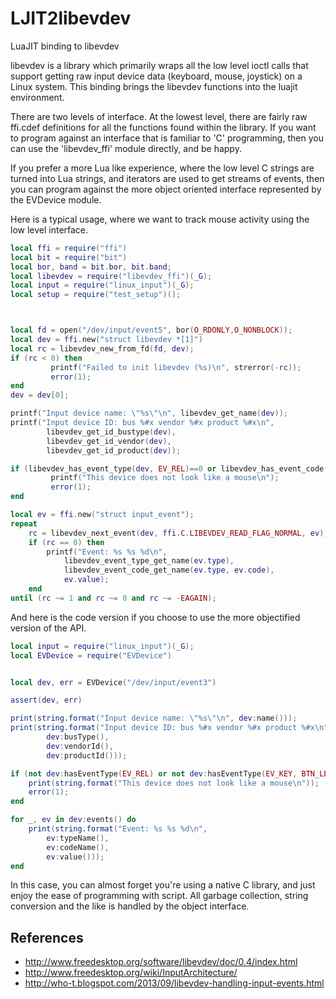 # LJIT2libevdev
LuaJIT binding to libevdev

libevdev is a library which primarily wraps all the low level ioctl calls that
support getting raw input device data (keyboard, mouse, joystick) on a Linux system.
This binding brings the libevdev functions into the luajit environment.

There are two levels of interface.  At the lowest level, there are fairly raw ffi.cdef
definitions for all the functions found within the library.  If you want to program 
against an interface that is familiar to 'C' programming, then you can use the 'libevdev_ffi'
module directly, and be happy.

If you prefer a more Lua like experience, where the low level C strings are turned into
Lua strings, and iterators are used to get streams of events, then you can program against
the more object oriented interface represented by the EVDevice module.

Here is a typical usage, where we want to track mouse activity using the low level interface.

```lua
local ffi = require("ffi")
local bit = require("bit")
local bor, band = bit.bor, bit.band;
local libevdev = require("libevdev_ffi")(_G);
local input = require("linux_input")(_G);
local setup = require("test_setup")();



local fd = open("/dev/input/event5", bor(O_RDONLY,O_NONBLOCK));
local dev = ffi.new("struct libevdev *[1]")
local rc = libevdev_new_from_fd(fd, dev);
if (rc < 0) then
         printf("Failed to init libevdev (%s)\n", strerror(-rc));
         error(1);
end
dev = dev[0];

printf("Input device name: \"%s\"\n", libevdev_get_name(dev));
printf("Input device ID: bus %#x vendor %#x product %#x\n",
        libevdev_get_id_bustype(dev),
        libevdev_get_id_vendor(dev),
        libevdev_get_id_product(dev));

if (libevdev_has_event_type(dev, EV_REL)==0 or libevdev_has_event_code(dev, EV_KEY, BTN_LEFT)==0) then
         printf("This device does not look like a mouse\n");
         error(1);
end

local ev = ffi.new("struct input_event");
repeat 
    rc = libevdev_next_event(dev, ffi.C.LIBEVDEV_READ_FLAG_NORMAL, ev);
    if (rc == 0) then
        printf("Event: %s %s %d\n",
            libevdev_event_type_get_name(ev.type),
            libevdev_event_code_get_name(ev.type, ev.code),
            ev.value);
    end
until (rc ~= 1 and rc ~= 0 and rc ~= -EAGAIN);
```


And here is the code version if you choose to use the more objectified
version of the API.

```lua
local input = require("linux_input")(_G);
local EVDevice = require("EVDevice")


local dev, err = EVDevice("/dev/input/event3")

assert(dev, err)

print(string.format("Input device name: \"%s\"\n", dev:name()));
print(string.format("Input device ID: bus %#x vendor %#x product %#x\n",
        dev:busType(),
        dev:vendorId(),
        dev:productId()));

if (not dev:hasEventType(EV_REL) or not dev:hasEventType(EV_KEY, BTN_LEFT)) then
    print(string.format("This device does not look like a mouse\n"));
    error(1);
end

for _, ev in dev:events() do
    print(string.format("Event: %s %s %d\n",
        ev:typeName(),
        ev:codeName(),
        ev:value()));
end
```
In this case, you can almost forget you're using a native C library, and just
enjoy the ease of programming with script.  All garbage collection, string conversion
and the like is handled by the object interface.


References
----------
* http://www.freedesktop.org/software/libevdev/doc/0.4/index.html
* http://www.freedesktop.org/wiki/InputArchitecture/
* http://who-t.blogspot.com/2013/09/libevdev-handling-input-events.html